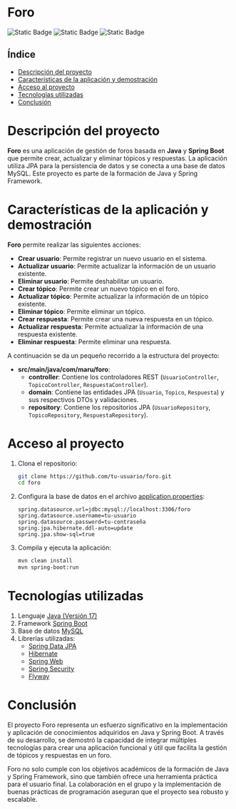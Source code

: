 # Foro

![Static Badge](https://img.shields.io/badge/java-orange?style=for-the-badge) 
![Static Badge](https://img.shields.io/badge/base--de--datos-blue?style=for-the-badge)
![Static Badge](https://img.shields.io/badge/'en%20desarrollo'-yellow?style=social)

## Índice

- [Descripción del proyecto](#descripción-del-proyecto)
- [Características de la aplicación y demostración](#características-de-la-aplicación-y-demostración)
- [Acceso al proyecto](#acceso-al-proyecto)
- [Tecnologías utilizadas](#tecnologías-utilizadas)
- [Conclusión](#conclusión)

# Descripción del proyecto

**Foro** es una aplicación de gestión de foros basada en **Java** y **Spring Boot** que permite crear, actualizar y eliminar tópicos y respuestas. La aplicación utiliza JPA para la persistencia de datos y se conecta a una base de datos MySQL. Este proyecto es parte de la formación de Java y Spring Framework.

# Características de la aplicación y demostración

**Foro** permite realizar las siguientes acciones:

- **Crear usuario**: Permite registrar un nuevo usuario en el sistema.
- **Actualizar usuario**: Permite actualizar la información de un usuario existente.
- **Eliminar usuario**: Permite deshabilitar un usuario.
- **Crear tópico**: Permite crear un nuevo tópico en el foro.
- **Actualizar tópico**: Permite actualizar la información de un tópico existente.
- **Eliminar tópico**: Permite eliminar un tópico.
- **Crear respuesta**: Permite crear una nueva respuesta en un tópico.
- **Actualizar respuesta**: Permite actualizar la información de una respuesta existente.
- **Eliminar respuesta**: Permite eliminar una respuesta.

A continuación se da un pequeño recorrido a la estructura del proyecto:

- **src/main/java/com/maru/foro**:
  - **controller**: Contiene los controladores REST (`UsuarioController`, `TopicoController`, `RespuestaController`).
  - **domain**: Contiene las entidades JPA (`Usuario`, `Topico`, `Respuesta`) y sus respectivos DTOs y validaciones.
  - **repository**: Contiene los repositorios JPA (`UsuarioRepository`, `TopicoRepository`, `RespuestaRepository`).

# Acceso al proyecto

1. Clona el repositorio:

    ```bash
    git clone https://github.com/tu-usuario/foro.git
    cd foro
    ```

2. Configura la base de datos en el archivo [application.properties](http://_vscodecontentref_/0):

    ```properties
    spring.datasource.url=jdbc:mysql://localhost:3306/foro
    spring.datasource.username=tu-usuario
    spring.datasource.password=tu-contraseña
    spring.jpa.hibernate.ddl-auto=update
    spring.jpa.show-sql=true
    ```

3. Compila y ejecuta la aplicación:

    ```bash
    mvn clean install
    mvn spring-boot:run
    ```

# Tecnologías utilizadas

1. Lenguaje [Java (Versión 17)](https://docs.oracle.com/en/java/javase/17/docs/api/index.html)
2. Framework [Spring Boot](https://spring.io/projects/spring-boot)
3. Base de datos [MySQL](https://www.mysql.com/)
4. Librerías utilizadas:
   - [Spring Data JPA](https://spring.io/projects/spring-data-jpa)
   - [Hibernate](https://hibernate.org/)
   - [Spring Web](https://spring.io/guides/gs/rest-service/)
   - [Spring Security](https://spring.io/projects/spring-security)
   - [Flyway](https://flywaydb.org/)

# Conclusión

El proyecto Foro representa un esfuerzo significativo en la implementación y aplicación de conocimientos adquiridos en Java y Spring Boot. A través de su desarrollo, se demostró la capacidad de integrar múltiples tecnologías para crear una aplicación funcional y útil que facilita la gestión de tópicos y respuestas en un foro.

Foro no solo cumple con los objetivos académicos de la formación de Java y Spring Framework, sino que también ofrece una herramienta práctica para el usuario final. La colaboración en el grupo y la implementación de buenas prácticas de programación aseguran que el proyecto sea robusto y escalable.